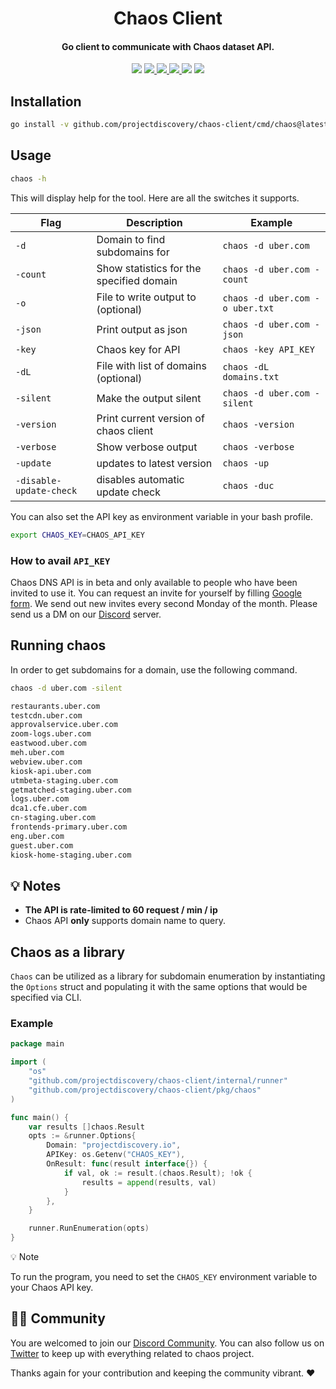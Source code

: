 <h1 align="center">
Chaos Client
</h1>
<h4 align="center">Go client to communicate with Chaos dataset API.</h4>

<p align="center">
<img src="https://img.shields.io/github/go-mod/go-version/projectdiscovery/chaos-client">
<a href="https://github.com/projectdiscovery/chaos-client/releases"><img src="https://img.shields.io/github/downloads/projectdiscovery/chaos-client/total">
<a href="https://github.com/projectdiscovery/chaos-client/graphs/contributors"><img src="https://img.shields.io/github/contributors-anon/projectdiscovery/chaos-client">
<a href="https://github.com/projectdiscovery/chaos-client/releases/"><img src="https://img.shields.io/github/release/projectdiscovery/chaos-client">
<a href="https://discord.gg/projectdiscovery"><img src="https://img.shields.io/discord/695645237418131507.svg?logo=discord"></a>
<a href="https://twitter.com/pdchaos"><img src="https://img.shields.io/twitter/follow/pdchaos.svg?logo=twitter"></a>
</p>


## Installation

```bash
go install -v github.com/projectdiscovery/chaos-client/cmd/chaos@latest
```

## Usage

```bash
chaos -h
```

This will display help for the tool. Here are all the switches it supports.

| Flag                       | Description                              | Example                                                    |
|----------------------------|------------------------------------------|------------------------------------------------------------|
| `-d`                       | Domain to find subdomains for            | `chaos -d uber.com`                                        |
| `-count`                   | Show statistics for the specified domain | `chaos -d uber.com -count`                                 |
| `-o`                       | File to write output to (optional)       | `chaos -d uber.com -o uber.txt`                            |
| `-json`                    | Print output as json                     | `chaos -d uber.com -json`                                  |
| `-key`                     | Chaos key for API                        | `chaos -key API_KEY`                                       |
| `-dL`                      | File with list of domains (optional)     | `chaos -dL domains.txt`                                    |
| `-silent`                  | Make the output silent                   | `chaos -d uber.com -silent`                                |
| `-version`                 | Print current version of chaos client    | `chaos -version`                                           |
| `-verbose`                 | Show verbose output                      | `chaos -verbose`                                           |
| `-update`                  | updates to latest version                | `chaos -up`                                                | 
| `-disable-update-check`    | disables automatic update check          | `chaos -duc`                                               |

You can also set the API key as environment variable in your bash profile. 

```bash
export CHAOS_KEY=CHAOS_API_KEY
```

### How to avail `API_KEY`

Chaos DNS API is in beta and only available to people who have been invited to use it. You can request an invite for yourself by filling [Google form](https://forms.gle/GP5nTamxJPfiMaBn9). We send out new invites every second Monday of the month. Please send us a DM on our [Discord](https://discord.gg/projectdiscovery) server.

## Running chaos

In order to get subdomains for a domain, use the following command.

```bash
chaos -d uber.com -silent

restaurants.uber.com
testcdn.uber.com
approvalservice.uber.com
zoom-logs.uber.com
eastwood.uber.com
meh.uber.com
webview.uber.com
kiosk-api.uber.com
utmbeta-staging.uber.com
getmatched-staging.uber.com
logs.uber.com
dca1.cfe.uber.com
cn-staging.uber.com
frontends-primary.uber.com
eng.uber.com
guest.uber.com
kiosk-home-staging.uber.com
```

💡 Notes
-----

- **The API is rate-limited to 60 request / min / ip**
- Chaos API **only** supports domain name to query.

## Chaos as a library
`Chaos` can be utilized as a library for subdomain enumeration by instantiating the `Options` struct and populating it with the same options that would be specified via CLI.

### Example
```go
package main

import (
	"os"
	"github.com/projectdiscovery/chaos-client/internal/runner"
	"github.com/projectdiscovery/chaos-client/pkg/chaos"
)

func main() {
	var results []chaos.Result
	opts := &runner.Options{
		Domain: "projectdiscovery.io",
		APIKey: os.Getenv("CHAOS_KEY"),
		OnResult: func(result interface{}) {
			if val, ok := result.(chaos.Result); !ok {
				results = append(results, val)
			}
		},
	}

	runner.RunEnumeration(opts)
}

```
💡 Note

To run the program, you need to set the `CHAOS_KEY` environment variable to your Chaos API key.

👨‍💻 Community
-----

You are welcomed to join our [Discord Community](https://discord.gg/projectdiscovery). You can also follow us on [Twitter](https://twitter.com/pdchaos) to keep up with everything related to chaos project.


Thanks again for your contribution and keeping the community vibrant. :heart:
